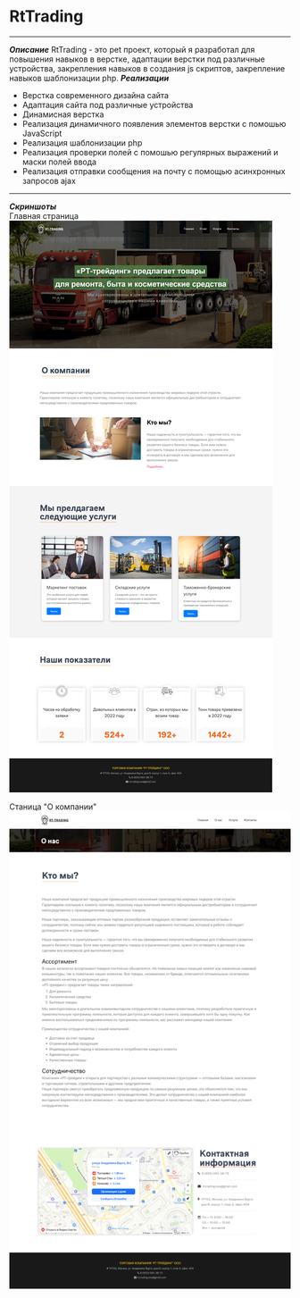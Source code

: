 # RtTrading
---
___Описание___
RtTrading - это pet проект, который я разработал для повышения навыков в верстке, адаптации верстки под различные устройства, закрепления навыков в создания js скриптов, закрепление навыков шаблонизации php.
___Реализации___
* Верстка современного дизайна сайта
* Адаптация сайта под различные устройства
* Динамисная верстка
* Реализация динамичного появления элементов верстки с помошью JavaScript
* Реализация шаблонизации php
* Реализация проверки полей с помошью регулярных выражений и маски полей ввода
* Реализация отправки сообщения на почту с помощью асинхронных запросов ajax

---
___Скриншоты___</br>
Главная страница
![Главная страница](readme-assets/index.jpg)
</br>

Станица "О компании"
![о компании](readme-assets/about.jpg)
</br>